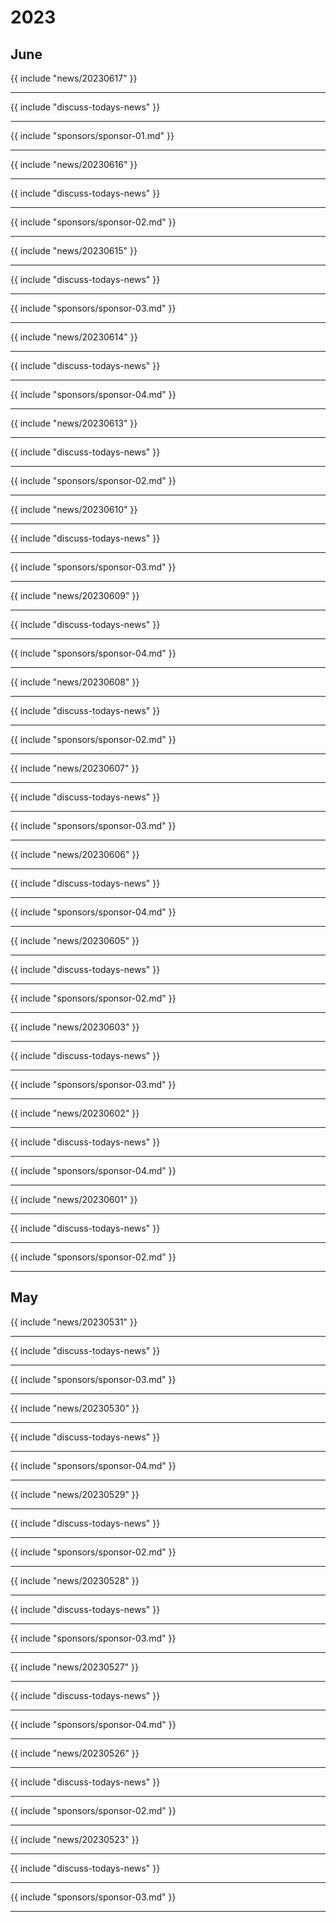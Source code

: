 # 2023
## June

{{ include "news/20230617" }}

---

{{ include "discuss-todays-news" }}

---

{{ include "sponsors/sponsor-01.md" }}

---

{{ include "news/20230616" }}

---

{{ include "discuss-todays-news" }}

---

{{ include "sponsors/sponsor-02.md" }}

---

{{ include "news/20230615" }}

---

{{ include "discuss-todays-news" }}

---

{{ include "sponsors/sponsor-03.md" }}

---

{{ include "news/20230614" }}

---

{{ include "discuss-todays-news" }}

---

{{ include "sponsors/sponsor-04.md" }}

---

{{ include "news/20230613" }}

---

{{ include "discuss-todays-news" }}

---

{{ include "sponsors/sponsor-02.md" }}

---

{{ include "news/20230610" }}

---

{{ include "discuss-todays-news" }}

---

{{ include "sponsors/sponsor-03.md" }}

---

{{ include "news/20230609" }}

---

{{ include "discuss-todays-news" }}

---

{{ include "sponsors/sponsor-04.md" }}

---

{{ include "news/20230608" }}

---

{{ include "discuss-todays-news" }}

---

{{ include "sponsors/sponsor-02.md" }}

---

{{ include "news/20230607" }}

---

{{ include "discuss-todays-news" }}

---

{{ include "sponsors/sponsor-03.md" }}

---

{{ include "news/20230606" }}

---

{{ include "discuss-todays-news" }}

---

{{ include "sponsors/sponsor-04.md" }}

---

{{ include "news/20230605" }}

---

{{ include "discuss-todays-news" }}

---

{{ include "sponsors/sponsor-02.md" }}

---

{{ include "news/20230603" }}

---

{{ include "discuss-todays-news" }}

---

{{ include "sponsors/sponsor-03.md" }}

---

{{ include "news/20230602" }}

---

{{ include "discuss-todays-news" }}

---

{{ include "sponsors/sponsor-04.md" }}

---

{{ include "news/20230601" }}

---

{{ include "discuss-todays-news" }}

---

{{ include "sponsors/sponsor-02.md" }}

---

## May

{{ include "news/20230531" }}

---

{{ include "discuss-todays-news" }}

---

{{ include "sponsors/sponsor-03.md" }}

---

{{ include "news/20230530" }}

---

{{ include "discuss-todays-news" }}

---

{{ include "sponsors/sponsor-04.md" }}

---

{{ include "news/20230529" }}

---

{{ include "discuss-todays-news" }}

---

{{ include "sponsors/sponsor-02.md" }}

---

{{ include "news/20230528" }}

---

{{ include "discuss-todays-news" }}

---

{{ include "sponsors/sponsor-03.md" }}

---

{{ include "news/20230527" }}

---

{{ include "discuss-todays-news" }}

---

{{ include "sponsors/sponsor-04.md" }}

---

{{ include "news/20230526" }}

---

{{ include "discuss-todays-news" }}

---

{{ include "sponsors/sponsor-02.md" }}

---

{{ include "news/20230523" }}

---

{{ include "discuss-todays-news" }}

---

{{ include "sponsors/sponsor-03.md" }}

---

